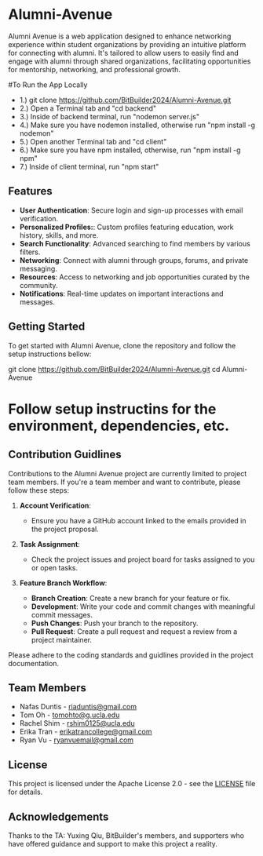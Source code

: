 # Alumni-Avenue

Alumni Avenue is a web application designed to enhance networking experience within student organizations by providing an intuitive platform for connecting with alumni. 
It's tailored to allow users to easily find and engage with alumni through shared organizations, facilitating opportunities for mentorship, networking, and professional growth.

#To Run the App Locally
- 1.) git clone https://github.com/BitBuilder2024/Alumni-Avenue.git
- 2.) Open a Terminal tab and "cd backend"
- 3.) Inside of backend terminal, run "nodemon server.js"
- 4.) Make sure you have nodemon installed, otherwise run "npm install -g nodemon"
- 5.) Open another Terminal tab and "cd client"
- 6.) Make sure you have npm installed, otherwise, run "npm install -g npm"
- 7.) Inside of client terminal, run "npm start"

## Features
- **User Authentication**: Secure login and sign-up processes with email verification.
- **Personalized Profiles:**: Custom profiles featuring education, work history, skills, and more.
- **Search Functionality**: Advanced searching to find members by various filters.
- **Networking**: Connect with alumni through groups, forums, and private messaging.
- **Resources**: Access to networking and job opportunities curated by the community.
- **Notifications**: Real-time updates on important interactions and messages.

## Getting Started

To get started with Alumni Avenue, clone the repository and follow the setup instructions bellow:

git clone https://github.com/BitBuilder2024/Alumni-Avenue.git
cd Alumni-Avenue
# Follow setup instructins for the environment, dependencies, etc.

## Contribution Guidlines

Contributions to the Alumni Avenue project are currently limited to project team members. If you're a team member and want to contribute, please follow these steps:

1. **Account Verification**:
   - Ensure you have a GitHub account linked to the emails provided in the project proposal.
     
2. **Task Assignment**:
   - Check the project issues and project board for tasks assigned to you or open tasks.
  
3. **Feature Branch Workflow**:
   - **Branch Creation**: Create a new branch for your feature or fix.
   - **Development**: Write your code and commit changes with meaningful commit messages.
   - **Push Changes**: Push your branch to the repository.
   - **Pull Request**: Create a pull request and request a review from a project maintainer.

Please adhere to the coding standards and guidlines provided in the project documentation.

## Team Members

- Nafas Duntis - riaduntis@gmail.com
- Tom Oh - tomohto@g.ucla.edu
- Rachel Shim - rshim0125@ucla.edu
- Erika Tran - erikatrancollege@gmail.com
- Ryan Vu - ryanvuemail@gmail.com

## License

This project is licensed under the Apache License 2.0 - see the [LICENSE](LICENSE) file for details.

## Acknowledgements

Thanks to the TA: Yuxing Qiu, BitBuilder's members, and supporters who have offered guidance and support to make this project a reality.
   
